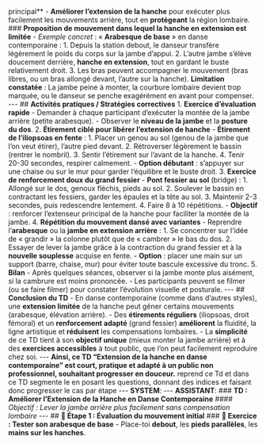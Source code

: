 principal** - **Améliorer l’extension de la hanche** pour exécuter plus facilement les mouvements arrière, tout en **protégeant** la région lombaire. ### **Proposition de mouvement dans lequel la hanche en extension est limitée** - *Exemple concret* : « **Arabesque de base** » en danse contemporaine : 1. Depuis la station debout, le danseur transfère légèrement le poids du corps sur la jambe d’appui. 2. L’autre jambe s’élève doucement derrière, **hanche en extension**, tout en gardant le buste relativement droit. 3. Les bras peuvent accompagner le mouvement (bras libres, ou un bras allongé devant, l’autre sur la hanche). **Limitation constatée** : La jambe peine à monter, la courbure lombaire devient trop marquée, ou le danseur se penche exagérément en avant pour compenser. --- ## **Activités pratiques / Stratégies correctives** 1. **Exercice d’évaluation rapide** - Demander à chaque participant d’exécuter la montée de la jambe arrière (petite arabesque). - Observer le **niveau de la jambe** et la **posture du dos**. 2. **Étirement ciblé pour libérer l’extension de hanche** - **Étirement de l’iliopsoas en fente** : 1. Placer un genou au sol (genou de la jambe que l’on veut étirer), l’autre pied devant. 2. Rétroverser légèrement le bassin (rentrer le nombril). 3. Sentir l’étirement sur l’avant de la hanche. 4. Tenir 20-30 secondes, respirer calmement. - **Option débutant** : s’appuyer sur une chaise ou sur le mur pour garder l’équilibre et le buste droit. 3. **Exercice de renforcement doux du grand fessier** - **Pont fessier au sol** (bridge) : 1. Allongé sur le dos, genoux fléchis, pieds au sol. 2. Soulever le bassin en contractant les fessiers, garder les épaules et la tête au sol. 3. Maintenir 2-3 secondes, puis redescendre lentement. 4. Faire 8 à 10 répétitions. - **Objectif** : renforcer l’extenseur principal de la hanche pour faciliter la montée de la jambe. 4. **Répétition du mouvement dansé avec variantes** - Reprendre l’**arabesque** ou la **jambe en extension arrière** : 1. Se concentrer sur l’idée de « grandir » la colonne plutôt que de « cambrer » le bas du dos. 2. Essayer de lever la jambe grâce à la contraction du grand fessier et à la **nouvelle souplesse** acquise en fente. - **Option** : placer une main sur un support (barre, chaise, mur) pour éviter toute bascule excessive du tronc. 5. **Bilan** - Après quelques séances, observer si la jambe monte plus aisément, si la cambrure est moins prononcée. - Les participants peuvent se filmer (ou se faire filmer) pour constater l’évolution visuelle et posturale. --- ## **Conclusion du TD** - En danse contemporaine (comme dans d’autres styles), une **extension limitée** de la hanche peut gêner certains mouvements (arabesque, élévation arrière). - Des **étirements réguliers** (iliopsoas, droit fémoral) et un **renforcement adapté** (grand fessier) **améliorent** la fluidité, la ligne artistique et **réduisent** les compensations lombaires. - La **simplicité** de ce TD tient à son **objectif unique** (mieux monter la jambe arrière) et à des **exercices accessibles** à tout public, que l’on peut facilement reproduire chez soi. --- **Ainsi, ce TD “Extension de la hanche en danse contemporaine” est court, pratique et adapté à un public non professionnel, souhaitant progresser en douceur.** reprend ce Td et dans ce TD segmente le en posant les questions, donnant des indices et faisant donc progresser le cas par étape --- **SYSTEM**: --- **ASSISTANT**: ### **TD : Améliorer l’Extension de la Hanche en Danse Contemporaine** #### *Objectif : Lever la jambe arrière plus facilement sans compensation lombaire* --- ## **📌 Étape 1 : Évaluation du mouvement initial** ### **🎯 Exercice : Tester son arabesque de base** - Place-toi **debout**, les **pieds parallèles**, les **mains sur les hanches**.